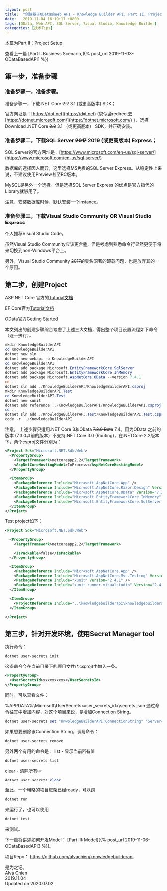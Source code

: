 ```yaml
---
layout: post
title:  "创建基于OData的Web API - Knowledge Builder API, Part II, Project Setup"
date:   2019-11-04 16:19:17 +0800
tags: [OData, Web API, SQL Server, Visual Studio, Knowledge Builder]
categories: [技术Tips]
---
```

本篇为Part II：Project Setup


查看上一篇 [Part I:  Business Scenario]({% post_url 2019-11-03-ODataBasedAPI1 %}) 


## 第一步，准备步骤

### 准备步骤一，准备步骤。

准备步骤一，下载.NET Core ~~2.2~~ 3.1 (或更高版本) SDK； 

官方网址是：[https://dot.net](https://dot.net) (貌似会redirect去[https://dotnet.microsoft.com/](https://dotnet.microsoft.com/) ），选择Download .NET Core ~~2.2~~ 3.1 （或更高版本） SDK，并正确安装。


### 准备步骤二，下载SQL Server ~~2017~~ 2019 (或更高版本) Express；

SQL Server的官方网址是：[https://www.microsoft.com/en-us/sql-server/](https://www.microsoft.com/en-us/sql-server/)   

数据库的选择因人而异，这里选择MS免费的SQL Server Express。从稳定性上来说，不建议使用Preview甚至RC版本。

MySQL是另外一个选择。但是选择SQL Server Express 的优点是官方指代的Library就够用了。

注意，安装数据库时候，默认安装一个instance。

 

### 准备步骤三，下载Visual Studio Community OR Visual Studio Express

个人推荐Visual Studio Code。

虽然Visual Studio Community应该更合适，但是考虑到熟悉命令行显然更便于将来切换到non-Windows平台上。

另外，Visual Studio Community ~~2017~~的臭名昭著的卸载问题，也是放弃其的一个原因。

 

## 第二步，创建Project

ASP.NET Core 官方的[Tutorial文档](https://docs.microsoft.com/en-us/aspnet/core/tutorials/first-web-api)

EF Core官方[Tutorial文档](https://docs.microsoft.com/en-us/ef/core/get-started/?tabs=netcore-cli)

OData官方[Getting Started](https://docs.microsoft.com/en-us/odata/webapi/netcore)


本文列出的创建步骤综合考虑了上述三大文档，得出整个项目设置流程如下命令（逐一执行）。

```powershell
mkdir KnowledgeBuilderAPI
cd KnowledgeBuilderAPI
dotnet new sln
dotnet new webapi -o KnowledgeBuilderAPI
cd KnowledgeBuilderAPI
dotnet add package Microsoft.EntityFrameworkCore.SqlServer
dotnet add package Microsoft.EntityFrameworkCore.InMemory
dotnet add package Microsoft.AspNetCore.OData --version 7.4.1
cd ..
dotnet sln add ./KnowledgeBuilderAPI/KnowledgeBuilderAPI.csproj
mkdir KnowledgeBuilderAPI.Test
cd KnowledgeBuilderAPI.Test
dotnet new xunit
dotnet add reference ../KnowledgeBuilderAPI/KnowledgeBuilderAPI.csproj
cd ..
dotnet sln add ./KnowledgeBuilderAPI.Test/KnowledgeBuilderAPI.Test.csproj
code -r ../KnowledgeBuilderAPI
```

注意， 上述步骤只适用.NET Core 3和OData ~~7.3.0 Beta~~ 7.4。因为OData 之前的版本 (7.3.0以前的版本）不支持.NET Core 3.0 (Routing)，在.NETCore 2.2版本下，两个csproj文件分别为：

```xml
<Project Sdk="Microsoft.NET.Sdk.Web">
  <PropertyGroup>
    <TargetFramework>netcoreapp2.2</TargetFramework>
    <AspNetCoreHostingModel>InProcess</AspNetCoreHostingModel>
  </PropertyGroup>

  <ItemGroup>
    <PackageReference Include="Microsoft.AspNetCore.App" />
    <PackageReference Include="Microsoft.AspNetCore.Razor.Design" Version="2.2.0" PrivateAssets="All" />
    <PackageReference Include="Microsoft.AspNetCore.OData" Version="7.2.2" />
    <PackageReference Include="Microsoft.EntityFrameworkCore.InMemory" Version="2.2.0" />
    <PackageReference Include="Microsoft.EntityFrameworkCore.SqlServer" Version="2.2.0" />
  </ItemGroup>
</Project>
```


Test project如下：

```xml
<Project Sdk="Microsoft.NET.Sdk.Web">

  <PropertyGroup>
    <TargetFramework>netcoreapp2.2</TargetFramework>

    <IsPackable>false</IsPackable>
  </PropertyGroup>

  <ItemGroup>
    <PackageReference Include="Microsoft.AspNetCore.App" />
    <PackageReference Include="Microsoft.AspNetCore.Mvc.Testing" Version="2.2.0" />
    <PackageReference Include="xunit" Version="2.4.1" />
    <PackageReference Include="xunit.runner.visualstudio" Version="2.4.1" />
  </ItemGroup>

  <ItemGroup>
    <ProjectReference Include="..\knowledgebuilderapi\knowledgebuilderapi.csproj" />
  </ItemGroup>

</Project>
```
 

## 第三步，针对开发环境，使用Secret Manager tool

执行命令：
```powershell
dotnet user-secrets init
```

这条命令会在当前目录下的项目文件(*.csproj)中加入一条。

```xml
<PropertyGroup>
  <UserSecretsId>xxxxxxxxxx</UserSecretsId>
</PropertyGroup>
```

同时，可以查看文件：

%APPDATA%\Microsoft\UserSecrets\<user_secrets_id>\secrets.json
通过命令往其中增加内容，对这个项目来说，是增加Connection String。

```powershell
dotnet user-secrets set "KnwoledgeBuilderAPI:ConnectionString" "Server=.\SQLEXPRESS;Database=knowledgebuilder;Trusted_Connection=True;"
```

如果想要删除该Connection String，调用命令：

```powershell
dotnet user-secrets remove
```

另外两个有用的命令是：
list - 显示当前所有值

```powershell
dotnet user-secrets list
```

clear - 清除所有☞
```powershell
dotnet user-secrets clear
```

至此，一个粗略的项目框架已经ready，可以跑

```powershell
dotnet run
```

来运行了，也可以使用

```powershell
dotnet test
```

来测试。

 

下一篇将讲述如何开发Model： [Part III:  Model]({% post_url 2019-11-06-ODataBasedAPI3 %})。

项目Repo： https://github.com/alvachien/knowledgebuilderapi


是为之记。   
Alva Chien   
2019.11.04   
Updated on 2020.07.02
